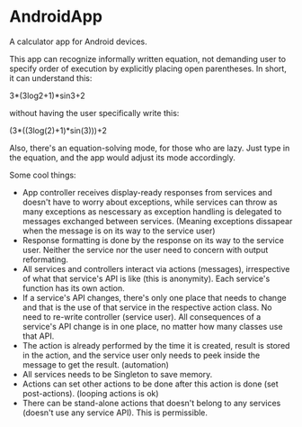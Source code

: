# AndroidApp

A calculator app for Android devices.

This app can recognize informally written equation, not demanding user to specify order of execution by explicitly placing open parentheses. In short, it can understand this:

3*(3log2+1)*sin3+2

without having the user specifically write this:

(3*((3log(2)+1)*sin(3)))+2

Also, there's an equation-solving mode, for those who are lazy. Just type in the equation, and the app would adjust its mode accordingly.

Some cool things:
- App controller receives display-ready responses from services and doesn't have to worry about exceptions, while services can throw as many exceptions as nescessary as exception handling is delegated to messages exchanged between services. (Meaning exceptions dissapear when the message is on its way to the service user)
- Response formatting is done by the response on its way to the service user. Neither the service nor the user need to concern with output reformating.
- All services and controllers interact via actions (messages), irrespective of what that service's API is like (this is anonymity). Each service's function has its own action.
- If a service's API changes, there's only one place that needs to change and that is the use of that service in the respective action class. No need to re-write controller (service user). All consequences of a service's API change is in one place, no matter how many classes use that API.
- The action is already performed by the time it is created, result is stored in the action, and the service user only needs to peek inside the message to get the result. (automation)
- All services needs to be Singleton to save memory.
- Actions can set other actions to be done after this action is done (set post-actions). (looping actions is ok)
- There can be stand-alone actions that doesn't belong to any services (doesn't use any service API). This is permissible.
